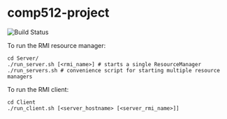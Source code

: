# comp512-project
![Build Status](https://travis-ci.com/yiqiaowang/comp512.svg?token=hr7c7sHjqwUBhqrhRBYy&branch=master)

To run the RMI resource manager:

```
cd Server/
./run_server.sh [<rmi_name>] # starts a single ResourceManager
./run_servers.sh # convenience script for starting multiple resource managers
```

To run the RMI client:

```
cd Client
./run_client.sh [<server_hostname> [<server_rmi_name>]]
```
